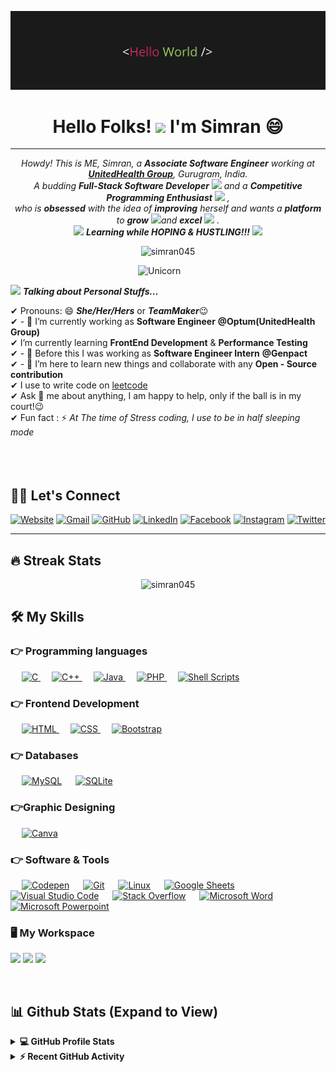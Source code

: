 <!--<p align="center">
  <img src="https://github.com/thompsonemerson/thompsonemerson/raw/master/cover-thompson.png" height="200"/>
</p>
<hr> -->


![Header](https://github.com/AashimaAhuja/AashimaAhuja/blob/main/images/banner.png)

<h1 align="center">Hello Folks! <img src="https://raw.githubusercontent.com/MartinHeinz/MartinHeinz/master/wave.gif" width="30px"> I'm Simran 😄</h1>

<!--<p align="center">
  <a href="https://github.com/DenverCoder1/readme-typing-svg"><img src="https://readme-typing-svg.herokuapp.com?lines=Computer+Science+Student;Software+Developer+Intern+At+Genpact;DSA%20|%20AI%20|%20Competitive%20Programming%20Enthusiast;Always%20learning%20new%20things&center=true&width=500&height=50"></a>
</p>-->

<hr/>

<p align="center">
  <em>
    Howdy! This is ME, Simran, a <b>Associate Software Engineer</b> working at <a href="https://www.unitedhealthgroup.com/"><b>UnitedHealth Group</b></a>, Gurugram, India. <br>
    A budding <b>Full-Stack Software Developer</b> <img src="https://github.com/TheDudeThatCode/TheDudeThatCode/blob/master/Assets/Developer.gif" width="30px"> and a <b>Competitive Programming Enthusiast</b>&nbsp;<img src="https://github.com/TheDudeThatCode/TheDudeThatCode/blob/master/Assets/Designer.gif" width="36px">&nbsp,<br>who is <b>obsessed</b>
    with the idea of <b>improving</b> herself and wants a <b>platform</b> to 
    <b>grow</b> <img src="https://github.com/TheDudeThatCode/TheDudeThatCode/blob/master/Assets/Rocket.gif" width="18px">and 
    <b>excel</b> <img src="https://github.com/TheDudeThatCode/TheDudeThatCode/blob/master/Assets/Medal.gif" width="20px">&nbsp.
  </em> 
  <br>
  <img src="https://media.giphy.com/media/VgCDAzcKvsR6OM0uWg/giphy.gif" width="50" /> <b><i>Learning while HOPING & HUSTLING!!!</i></b> <img src="https://media.giphy.com/media/7j2hfyeVcDtf2/giphy.gif" width="50" />
</p>

<p align="center"> <img src="https://komarev.com/ghpvc/?username=simran045&label=Profile%20views&color=0e75b6&style=flat" alt="simran045" /> </p>
<img align="right" width=300px alt="Unicorn" src="https://media.giphy.com/media/3ohs4BSacFKI7A717y/giphy.gif" />
<br>

<img src="https://media.giphy.com/media/ObNTw8Uzwy6KQ/giphy.gif" width="30px">&nbsp;***Talking about Personal Stuffs...***

<!--![Profile View Counter](https://komarev.com/ghpvc/?username=simran045)  ![Hits](https://hitcounter.pythonanywhere.com/count/tag.svg?url=https://github.com/TabLayoutDemo)-->

✔ Pronouns: 😄 ***She/Her/Hers*** or ***TeamMaker***😉 <br>
✔ - 🔭 I’m currently working as **Software Engineer**  **@Optum(UnitedHealth Group)**<br>    <!--✔ - 🔭 I’m currently Developing an **Intern**  **@Genpact**<br> -->
✔ I’m currently learning **FrontEnd Development** & **Performance Testing**<br>
✔ - 🔭 Before this I was working as **Software Engineer Intern**  **@Genpact**<br> 
✔ - 🌱 I’m here to learn new things and collaborate with any **Open - Source contribution** <br> <!--<p> - 🤔 Currently looking for Summer Internship Opportunities </p> --> 
✔ I use to write code on [leetcode](https://leetcode.com/simran_1/) <br>
✔ Ask 💬 me about anything, I am happy to help, only if the ball is in my court!😉<br>
✔ Fun fact : ⚡ *At The time of Stress coding, I use to be in half sleeping mode*<br><br><br><br>


## 🙋‍♀️ Let's Connect
<p align="center">
  <a href="https://nitiansimran.herokuapp.com/"><img src="https://img.icons8.com/bubbles/50/000000/web.png" alt="Website"/></a>
	<a href="mailto:simranpwc@gmail.com"><img src="https://img.icons8.com/bubbles/50/000000/gmail.png" alt="Gmail"/></a>
	<a href="https://github.com/simran045"><img src="https://img.icons8.com/bubbles/50/000000/github.png" alt="GitHub"/></a>
	<a href="https://www.linkedin.com/in/the-simran/"><img src="https://img.icons8.com/bubbles/50/000000/linkedin.png" alt="LinkedIn"/></a>
	<a href="https://www.facebook.com/"><img src="https://img.icons8.com/bubbles/50/000000/facebook-new.png" alt="Facebook"/></a>
	<a href="https://www.instagram.com/simran_singh.0/"><img src="https://img.icons8.com/bubbles/50/000000/instagram.png" alt="Instagram"/></a>
	<a href="https://twitter.com/nitiansimran/"><img src="https://img.icons8.com/bubbles/50/000000/twitter.png" alt="Twitter"/></a>
</p>
<hr/>

## 🔥 Streak Stats
<p align="center"><img src="https://github-readme-streak-stats.herokuapp.com?user=simran045&theme=algolia&date_format=M%20j%5B%2C%20Y%5D" alt="simran045"  /></p>

## 🛠️ My Skills

### 👉 Programming languages

<p align="left"> 
  &emsp; 
  <a href="https://www.cprogramming.com/" target="_blank"> 
    <img alt="C" src="https://img.shields.io/badge/C%20-%232370ED.svg?logo=c&logoColor=white">
  </a> 
  &emsp;
  <a href="https://www.w3schools.com/cpp/" target="_blank"> 
    <img alt="C++" src="https://img.shields.io/badge/C++%20-%2300599C.svg?logo=c%2B%2B&logoColor=white">
  </a> 
  &emsp;
  <a href="https://www.java.com" target="_blank"> 
    <img alt="Java" src="https://img.shields.io/badge/Java-%23007396.svg?logo=java&logoColor=white">
  </a>
  &emsp;
  <a href="https://www.php.net/">
    <img alt="PHP" src="https://img.shields.io/badge/PHP-%23777BB4.svg?logo=php&logoColor=white"/>
  </a>
   &emsp; 
  <a href="https://www.cprogramming.com/" target="_blank"> 
    <img alt="Shell Scripts" src="https://img.shields.io/badge/-Shell%20Script-FE7A16?logo=shell-script&logoColor=white">
  </a> 
</p>

### 👉 Frontend Development
<p align="left"> 
  &emsp; 
  <a href="https://www.w3.org/html/" target="_blank"> 
   <img alt="HTML" src="https://img.shields.io/badge/HTML5%20-%23E34F26.svg?logo=html5&logoColor=white">
  </a>   
  &emsp;
  <a href="https://www.w3schools.com/css/" target="_blank">
    <img alt="CSS" src="https://img.shields.io/badge/CSS%20-%231572B6.svg?logo=css3&logoColor=white">
  </a> 
   &emsp;
  <a href="https://getbootstrap.com" target="_blank"> 
    <img alt="Bootstrap" src="https://img.shields.io/badge/Bootstrap-%23563D7C.svg?style=flat&logo=bootstrap&logoColor=white"/>
  </a>
</p>

### 👉 Databases
<p align="left">
  &emsp;
    <a href="https://www.mysql.com/"><img alt="MySQL" src="https://img.shields.io/badge/MySQL-%2300f.svg?style=flat&llogo=mysql&logoColor=white"></a>
  &emsp;
    <a href="https://www.sqlite.org/"><img alt="SQLite" src ="https://img.shields.io/badge/sqlite-%2307405e.svg?style=flat&logo=sqlite&logoColor=white"/></a>
 <!-- &emsp;
    <a href="https://www.github.com"><img alt="GitHub Pages" src="https://img.shields.io/badge/GitHub%20Pages-%23327FC7.svg?style=flat&llogo=github&logoColor=white"></a>
  &emsp;
    <a href="https://www.heroku.com/"><img alt="Heroku" src="https://img.shields.io/badge/Heroku%20-%23430098.svg?logo=heroku&logoColor=white"></a>  
  &emsp;
    <a href="https://firebase.google.com/"><img alt="Firebase" src ="https://img.shields.io/badge/Firebase-%23316192.svg?logo=firebase&logoColor=white"></a>-->
 </p>
  
### 👉Graphic Designing
<p align="left">
  <!--&emsp;
   <a href="https://www.adobe.com/in/products/illustrator.html" target="_blank"> 
    <img alt="Adobe Illustrator" src="https://img.shields.io/badge/Adobe Illustrator-%23FF9A00.svg?style=flat&logo=adobeillustrator&logoColor=white"/>
  </a> 
  &emsp;
  <a href="https://www.adobe.com/in/products/indesign.html" target="_blank"> 
    <img alt="Adobe Indesign" src="https://img.shields.io/badge/Adobe Indesign-%e749a0.svg?style=flat&logo=adobeindesign&logoColor=white"/> 
  </a> 
    &emsp;
  <a href="https://www.adobe.com/in/products/photoshop-lightroom.html" target="_blank"> 
    <img alt="Adobe Lightroom" src="https://img.shields.io/badge/Adobe Lightroom-%2300f.svg?style=flat&logo=adobelightroom&logoColor=white"/>
  </a>
   &emsp;
  <a href="https://www.adobe.com/in/products/premiere.html" target="_blank"> 
   <img alt="Adobe Premiere Pro" src="https://img.shields.io/badge/Adobe Premiere Pro-%2300f.svg?style=flat&logo=adobepremierepro&logoColor=white"/>
  </a>-->
    &emsp;
  <a href="#">
  	<img alt="Canva" src="https://img.shields.io/badge/Canva-%2300C4CC.svg?style=flat&logo=Canva&logoColor=white"/>
  </a>
 </p>

 ### 👉 Software & Tools
 
<p>
  <!--&emsp;
    <a href="#"><img alt="Adobe" src="https://img.shields.io/badge/Adobe%20-%23FF0000.svg?logo=adobe&logoColor=white"></a>
    &emsp; <a href="#"><img alt="Jupyter" src="https://img.shields.io/badge/Jupyter%20-%23F37626.svg?logo=Jupyter&logoColor=white"></a>
    &emsp;<a href="#"><img alt="Colab" src="https://img.shields.io/badge/Colab-00b56a.svg?logo=google-colab&logoColor=white"></a>-->
  &emsp;
    <a href="#"><img alt="Codepen" src="https://img.shields.io/badge/Codepen-000000.svg?logo=codepen&logoColor=white"></a>
  &emsp;
    <a href="#"><img alt="Git" src="https://img.shields.io/badge/Git%20-%23F05033.svg?logo=git&logoColor=white"></a>
  &emsp;
    <a href="#"><img alt="Linux" src="https://img.shields.io/badge/Linux-FCC624?style=flat&logo=linux&logoColor=black"></a>
  &emsp;
    <a href="#"><img alt="Google Sheets" src="https://img.shields.io/badge/Google%20Sheets%20-%2334A853.svg?logo=google%20sheets&logoColor=white"></a>
  &emsp;
    <a href="#"><img alt="Visual Studio Code" src="https://img.shields.io/badge/Visual%20Studio%20Code-0078d7.svg?logo=visual-studio-code&logoColor=white"></a>
  &emsp;
    <a href="#"><img alt="Stack Overflow" src="https://img.shields.io/badge/-Stack%20Overflow-FE7A16?logo=stack-overflow&logoColor=white"></a>
  &emsp;
    <a href="#"><img alt="Microsoft Word" src="https://img.shields.io/badge/-Microsoft%20Word-FE7A16?logo=microsoft-word&logoColor=white"></a>&emsp;<a href="#"><img alt="Microsoft Powerpoint" src="https://img.shields.io/badge/-Microsoft%20Powerpoint-FE7A16?logo=microsoft-powerpoint&logoColor=white"></a>
</p>

### 🖥 My Workspace

<img src="https://img.shields.io/badge/Windows-FCC624?style=flat&logo=windows&logoColor=black" />  <img src="https://img.shields.io/badge/Ubuntu-FCC624?style=flat&logo=ubuntu&logoColor=black/">  <img src="https://img.shields.io/badge/Kali-linux-FCC624?style=flat&logo=kali-linux&logoColor=black"/>

<br/>

## 📊 Github Stats (Expand to View) 


<details> 
  <summary><b>💻 GitHub Profile Stats</b></summary>
  <br/>
  <p align="center">
    <a href="https://github.com/anuraghazra/github-readme-stats"><img alt="Simran's Github Stats" src="https://github-readme-stats.vercel.app/api?username=simran045&show_icons=true&theme=algolia" height="192px"/></a>
<br/>
  &nbsp;
	  <img src="https://github-readme-stats.vercel.app/api/top-langs?username=simran045&show_icons=true&locale=en&layout=compact&theme=algolia" alt="simran045" height="192px"/>
  <br/>
  <b>Note:</b> Top languages is only a metric of the languages my public code consists of and doesn't reflect experience or skill level.
  </p>
</details>


<details>
  <summary><b>⚡ Recent GitHub Activity</b></summary>
  <br/>
   <a href="https://github.com/simran045"><img alt="Simran's Activity Graph" src="https://activity-graph.herokuapp.com/graph?username=simran045&theme=react-dark" /></a>
  <br/>

</details>

<br/>


  
<!--
**simran045/simran045** is a ✨ _special_ ✨ repository because its `README.md` (this file) appears on your GitHub profile.

Here are some ideas to get you started:

- 🔭 I’m currently working on ...
- 🌱 I’m currently learning ...
- 👯 I’m looking to collaborate on ...
- 🤔 I’m looking for help with ...
- 💬 Ask me about ...
- 📫 How to reach me: ...
- 😄 Pronouns: ...
- ⚡ Fun fact: ...
-->

